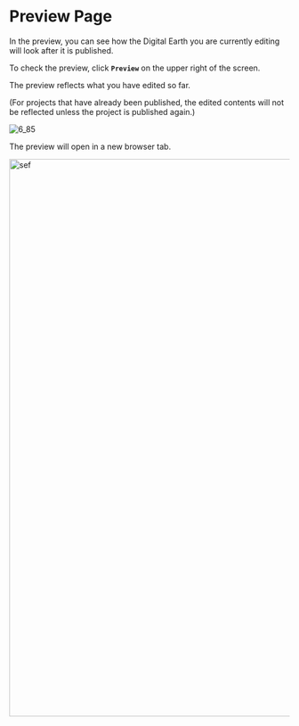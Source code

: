 # Preview Page

In the preview, you can see how the Digital Earth you are currently editing will look after it is published.

To check the preview, click **`Preview`** on the upper right of the screen.

The preview reflects what you have edited so far.

(For projects that have already been published, the edited contents will not be reflected unless the project is published again.)

![6_85](https://github.com/CS-eukarya/User-Manual-English-/assets/154571156/f076ed9e-459a-4ccd-ab90-b8a75f1bc3b2)

The preview will open in a new browser tab.

<img width="1000" alt="sef" src="https://github.com/CS-eukarya/User-Manual-English-/assets/154571156/e28de340-5c09-44d8-a12c-4d8a53ef1284">
